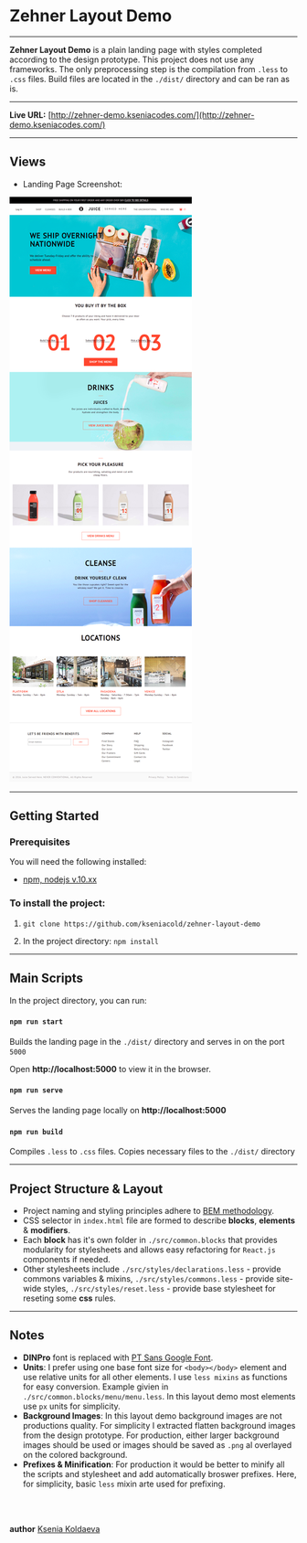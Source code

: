 # Zehner Layout Demo

---

__Zehner Layout Demo__ is a plain landing page with styles completed according to the design prototype.
This project does not use any frameworks. The only preprocessing step is the compilation from `.less` to `.css` files.
Build files are located in the `./dist/`  directory and can be ran as is.

---

__Live URL:__ [http://zehner-demo.kseniacodes.com/](http://zehner-demo.kseniacodes.com/)

---

## Views

* Landing Page Screenshot:

![Main screen][main_screen]

[main_screen]: https://github.com/kseniacold/zehner-layout-demo/blob/master/docs/main-screen.png?raw=true "Zehner Layout Demo Screen"

---

## Getting Started

### Prerequisites

You will need the following installed:

* [npm, nodejs v.10.xx](https://nodejs.org/en/)

### To install the project:

1. `git clone https://github.com/kseniacold/zehner-layout-demo`

2. In the project directory: `npm install `

---

## Main Scripts

In the project directory, you can run:

#### `npm run start`

Builds the landing page in the `./dist/` directory and serves in on the port `5000`<br>

Open __http://localhost:5000__ to view it in the browser.

#### `npm run serve`

Serves the landing page locally on __http://localhost:5000__

#### `npm run build`

Compiles `.less` to `.css` files. Copies necessary files to the `./dist/` directory


---

## Project Structure & Layout

* Project naming and styling principles adhere to [BEM methodology](https://en.bem.info/methodology/).
* CSS selector in `index.html` file are formed to describe __blocks__, __elements__ & __modifiers__.
* Each __block__ has it's own folder in `./src/common.blocks` that provides modularity for stylesheets and allows easy refactoring for `React.js` components if needed.
* Other stylesheets include `./src/styles/declarations.less` - provide commons variables & mixins, `./src/styles/commons.less` - provide site-wide styles, `./src/styles/reset.less` - provide base stylesheet for reseting some __css__ rules. 

---

## Notes

* __DINPro__ font is replaced with [PT Sans Google Font](https://fonts.google.com/specimen/PT+Sans).
* __Units__: I prefer using one base font size for `<body></body>` element and use relative units for all other elements. I use `less mixins` as functions for easy conversion. Example givien in `./src/common.blocks/menu/menu.less`. In this layout demo most elements use `px` units for simplicity.  
* __Background Images__: In this layout demo background images are not productions quality. For simplicity I extracted flatten background images from the design prototype. For production, either larger background images should be used or images should be saved as `.png` al overlayed on the colored background.  
* __Prefixes & Minification__: For production it would be better to minify all the scripts and stylesheet and add automatically broswer prefixes. Here, for simplicity, basic `less` mixin arte used for prefixing.  

<br>
<br>

__author__ [Ksenia  Koldaeva](https://kseniacodes.com)
